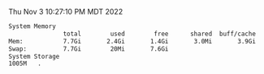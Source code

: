 Thu Nov  3 10:27:10 PM MDT 2022
```bash
System Memory
               total        used        free      shared  buff/cache   available
Mem:           7.7Gi       2.4Gi       1.4Gi       3.0Mi       3.9Gi       5.0Gi
Swap:          7.7Gi        20Mi       7.6Gi
System Storage
1005M	.
```
```bash
